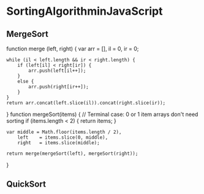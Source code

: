 # SortingAlgorithminJavaScript
## MergeSort
function merge (left, right) {
    var arr = [],
        il = 0,
        ir = 0;
        
    while (il < left.length && ir < right.length) {
        if (left[il] < right[ir]) {
            arr.push(left[il++]);
        }
        else {
            arr.push(right[ir++]);
        }
    }
    return arr.concat(left.slice(il)).concat(right.slice(ir));
}
function mergeSort(items)
{
    // Terminal case: 0 or 1 item arrays don't need sorting
    if (items.length < 2) {
        return items;
    }

    var middle = Math.floor(items.length / 2),
        left    = items.slice(0, middle),
        right   = items.slice(middle);

    return merge(mergeSort(left), mergeSort(right));
}
## QuickSort
